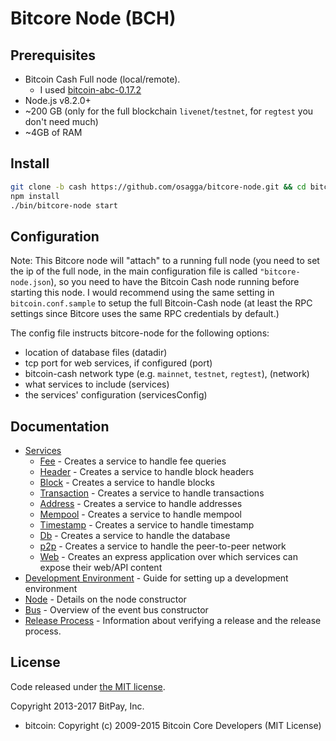 Bitcore Node (BCH)
============


## Prerequisites

- Bitcoin Cash Full node (local/remote).
  - I used [bitcoin-abc-0.17.2](https://download.bitcoinabc.org/0.17.2/)
- Node.js v8.2.0+
- ~200 GB (only for the full blockchain `livenet`/`testnet`, for `regtest` you don't need much)
- ~4GB of RAM

## Install

```bash
git clone -b cash https://github.com/osagga/bitcore-node.git && cd bitcore-node
npm install
./bin/bitcore-node start
```

## Configuration

Note: This Bitcore node will "attach" to a running full node (you need to set the ip of the full node, in the main configuration file is called `"bitcore-node.json`), so you need to have the Bitcoin Cash node running before starting this node. I would recommend using the same setting in `bitcoin.conf.sample` to setup the full Bitcoin-Cash node (at least the RPC settings since Bitcore uses the same RPC credentials by default.)

The config file instructs bitcore-node for the following options:
- location of database files (datadir)
- tcp port for web services, if configured (port)
- bitcoin-cash network type (e.g. `mainnet`, `testnet`, `regtest`), (network)
- what services to include (services)
- the services' configuration (servicesConfig)

## Documentation

- [Services](docs/services.md)
  - [Fee](docs/services/fee.md) - Creates a service to handle fee queries
  - [Header](docs/services/header.md) - Creates a service to handle block headers
  - [Block](docs/services/block.md) - Creates a service to handle blocks
  - [Transaction](docs/services/transaction.md) - Creates a service to handle transactions
  - [Address](docs/services/address.md) - Creates a service to handle addresses
  - [Mempool](docs/services/mempool.md) - Creates a service to handle mempool
  - [Timestamp](docs/services/timestamp.md) - Creates a service to handle timestamp
  - [Db](docs/services/db.md) - Creates a service to handle the database
  - [p2p](docs/services/p2p.md) - Creates a service to handle the peer-to-peer network
  - [Web](docs/services/web.md) - Creates an express application over which services can expose their web/API content
- [Development Environment](docs/development.md) - Guide for setting up a development environment
- [Node](docs/node.md) - Details on the node constructor
- [Bus](docs/bus.md) - Overview of the event bus constructor
- [Release Process](docs/release.md) - Information about verifying a release and the release process.

## License

Code released under [the MIT license](https://github.com/bitpay/bitcore-node/blob/master/LICENSE).

Copyright 2013-2017 BitPay, Inc.

- bitcoin: Copyright (c) 2009-2015 Bitcoin Core Developers (MIT License)
